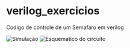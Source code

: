 # verilog_exercicios
Codigo de controle de um Semafaro em verilog

<img src="https://i.imgur.com/wexq7Te.png" alt= "Simulação">




<img src="https://i.imgur.com/taMQS4h.png" alt="Esquematico do circuito">

